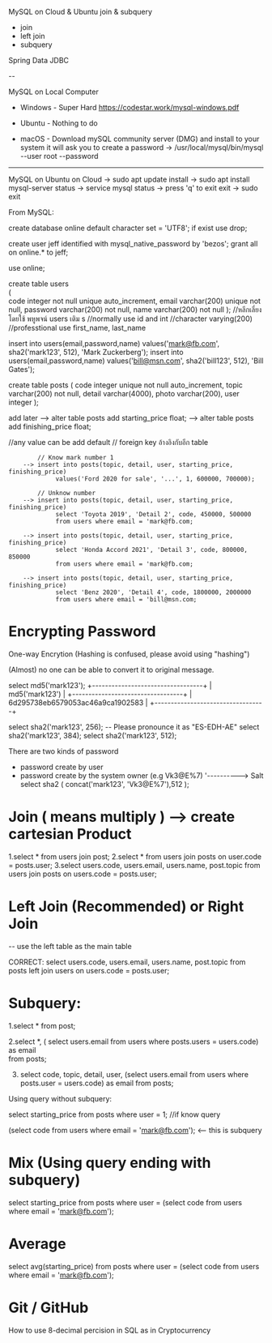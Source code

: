 
MySQL
on Cloud & Ubuntu
join & subquery
- join
- left join
- subquery

Spring Data JDBC


--

MySQL on Local Computer
- Windows - Super Hard
			https://codestar.work/mysql-windows.pdf

- Ubuntu  - Nothing to do

- macOS	  - Download mySQL community server (DMG) and install to your system it will ask
			you to create a password
		  -> /usr/local/mysql/bin/mysql --user root --password

---

MySQL on Ubuntu on Cloud
			-> sudo apt update
install		-> sudo apt install mysql-server
status		-> service mysql status -> press 'q' to exit
exit		-> sudo exit

From MySQL:

create database online default character set = 'UTF8';
if exist use drop;

create user jeff identified with mysql_native_password by 'bezos';
grant all on online.* to jeff;

use online;

create table users	
(	
	 code	  integer not null unique auto_increment,
	 email	  varchar(200) unique not null,
	 password varchar(200) not null,
	 name	  varchar(200) not null
);
//หลีกเลี่ยงโดยใช้ พหูพจน์ users เติม s
//normally use id and int
//character varying(200)
//professtional use first_name, last_name


insert into users(email,password,name)
	 values('mark@fb.com', sha2('mark123', 512), 'Mark Zuckerberg');
insert into users(email,password,name)
	 values('bill@msn.com', sha2('bill123', 512), 'Bill Gates');

create table posts
(
	 code	 integer unique not null auto_increment,
	 topic	 varchar(200) not null,
	 detail	 varchar(4000),
	 photo	 varchar(200),
	 user	 integer 
);


add later --> alter table posts add starting_price float;
		  --> alter table posts add finishing_price float;

//any value can be add default
// foreign key อ้างอิงกับอีก table

			// Know mark number 1
		--> insert into posts(topic, detail, user, starting_price, finishing_price)
				 values('Ford 2020 for sale', '...', 1, 600000, 700000);

			// Unknow number
		--> insert into posts(topic, detail, user, starting_price, finishing_price)
				 select 'Toyota 2019', 'Detail 2', code, 450000, 500000
				 from users where email = 'mark@fb.com;

		--> insert into posts(topic, detail, user, starting_price, finishing_price)
				 select 'Honda Accord 2021', 'Detail 3', code, 800000, 850000
				 from users where email = 'mark@fb.com;

		--> insert into posts(topic, detail, user, starting_price, finishing_price)
				 select 'Benz 2020', 'Detail 4', code, 1800000, 2000000
				 from users where email = 'bill@msn.com;


Encrypting Password
===================
One-way Encrytion (Hashing is confused, please avoid using "hashing")

(Almost) no one can be able to convert it to original message.

select md5('mark123');
+----------------------------------+
| md5('mark123')                   |
+----------------------------------+
| 6d295738eb6579053ac46a9ca1902583 |
+----------------------------------+

select sha2('mark123', 256);		-- Please pronounce it as "ES-EDH-AE"
select sha2('mark123', 384);
select sha2('mark123', 512);

There are two kinds of password
- password create by user
- password create by the system owner (e.g Vk3@E%7)
								'----------> Salt
select sha2 ( concat('mark123', 'Vk3@E%7'),512 );

Join ( means multiply ) --> create cartesian Product
=======================
1.select * from users join post;
2.select * from users join posts on user.code = posts.user;
3.select users.code, users.email, users.name, post.topic
	 from users join posts on users.code = posts.user;


Left Join (Recommended) or Right Join
=======================
-- use the left table as the main table


CORRECT:
select users.code, users.email, users.name, post.topic
	 from posts left join users on users.code = posts.user;

Subquery:
=========
1.select * from post;

2.select *,
( select users.email from users where posts.users = users.code) as email  
from posts;

3. select code, topic, detail, user,
	 (select users.email from users where posts.user = users.code) as email
	 from posts;


Using query without subquery:

select starting_price from posts where user = 1; //if know query

(select code from users where email = 'mark@fb.com');	<-- this is subquery

Mix (Using query ending with subquery)
===
select starting_price from posts where user = 
(select code from users where email = 'mark@fb.com');

Average
=======
select avg(starting_price) from posts where user = 
(select code from users where email = 'mark@fb.com');


Git / GitHub
============
How to use 8-decimal percision in SQL as in Cryptocurrency








